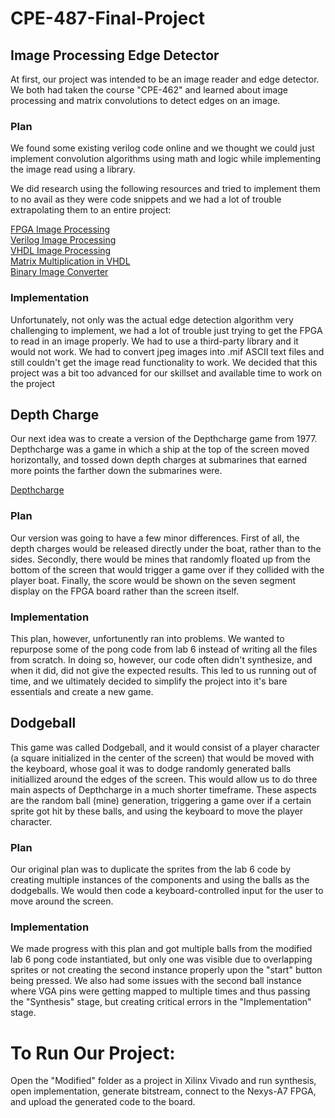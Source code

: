 # CPE-487-Final-Project

## Image Processing Edge Detector
At first, our project was intended to be an image reader and edge detector. We both had taken the course "CPE-462" and learned about image processing and matrix convolutions to detect edges on an image. 

### Plan
We found some existing verilog code online and we thought we could just implement convolution algorithms using math and logic while implementing the image read using a library.

We did research using the following resources and tried to implement them to no avail as they were code snippets and we had a lot of trouble extrapolating them to an entire project:

[FPGA Image Processing](https://medium.com/accelerated-image-processing-using-fpgas/image-processing-using-fpgas-8c703ef45808)  
[Verilog Image Processing](https://www.fpga4student.com/2016/11/image-processing-on-fpga-verilog.html)  
[VHDL Image Processing](https://www.fpga4student.com/2018/08/how-to-read-image-in-vhdl.html)  
[Matrix Multiplication in VHDL](https://www.fpga4student.com/2016/11/matrix-multiplier-core-design.html)  
[Binary Image Converter](https://www.dcode.fr/binary-image)  


### Implementation
Unfortunately, not only was the actual edge detection algorithm very challenging to implement, we had a lot of trouble just trying to get the FPGA to read in an image properly. We had to use a third-party library and it would not work. We had to convert jpeg images into .mif ASCII text files and still couldn't get the image read functionality to work. We decided that this project was a bit too advanced for our skillset and available time to work on the project

## Depth Charge
Our next idea was to create a version of the Depthcharge game from 1977. Depthcharge was a game in which a ship at the top of the screen moved horizontally, and tossed down depth charges at submarines that earned more points the farther down the submarines were.

[Depthcharge](https://en.wikipedia.org/wiki/Depthcharge)


### Plan
Our version was going to have a few minor differences. First of all, the depth charges would be released directly under the boat, rather than to the sides. Secondly, there would be mines that randomly floated up from the bottom of the screen that would trigger a game over if they collided with the player boat. Finally, the score would be shown on the seven segment display on the FPGA board rather than the screen itself. 

### Implementation
This plan, however, unfortunently ran into problems. We wanted to repurpose some of the pong code from lab 6 instead of writing all the files from scratch. In doing so, however, our code often didn't synthesize, and when it did, did not give the expected results. This led to us running out of time, and we ultimately decided to simplify the project into it's bare essentials and create a new game. 

## Dodgeball
This game was called Dodgeball, and it would consist of a player character (a square initialized in the center of the screen) that would be moved with the keyboard, whose goal it was to dodge randomly generated balls initiallized around the edges of the screen. This would allow us to do three main aspects of Depthcharge in a much shorter timeframe. These aspects are the random ball (mine) generation, triggering a game over if a certain sprite got hit by these balls, and using the keyboard to move the player character.

### Plan
Our original plan was to duplicate the sprites from the lab 6 code by creating multiple instances of the components and using the balls as the dodgeballs. We would then code a keyboard-controlled input for the user to move around the screen.

### Implementation
We made progress with this plan and got multiple balls from the modified lab 6 pong code instantiated, but only one was visible due to overlapping sprites or not creating the second instance properly upon the "start" button being pressed. We also had some issues with the second ball instance where VGA pins were getting mapped to multiple times and thus passing the "Synthesis" stage, but creating critical errors in the "Implementation" stage.

# To Run Our Project: 
Open the "Modified" folder as a project in Xilinx Vivado and run synthesis, open implementation, generate bitstream, connect to the Nexys-A7 FPGA, and upload the generated code to the board.
